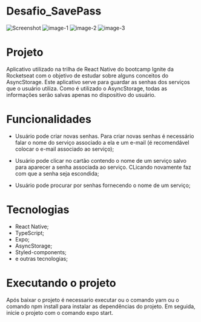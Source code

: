 # Desafio_SavePass

![Screenshot](https://user-images.githubusercontent.com/76439397/150569988-72a1e2c9-a213-4ff0-af54-be9f3762c4f9.jpg)
![image-1](https://user-images.githubusercontent.com/76439397/150570035-8208a5f5-ebb8-469f-805c-099121c826c0.jpg)
![image-2](https://user-images.githubusercontent.com/76439397/150570047-0a53e2d4-bed4-4271-8ad0-c92fdc70145d.jpg)
![image-3](https://user-images.githubusercontent.com/76439397/150570054-e8485af1-f0d9-4973-a6c7-515942901b7c.jpg)

# Projeto

Aplicativo utilizado na trilha de React Native do bootcamp Ignite da Rocketseat com o objetivo de estudar sobre alguns conceitos do AsyncStorage. Este aplicativo serve para guardar as senhas dos serviços que o usuário utiliza. Como é utilizado o AsyncStorage, todas as informações serão salvas apenas no dispositivo do usuário.

# Funcionalidades

- Usuário pode criar novas senhas. Para criar novas senhas é necessário falar o nome do serviço associado a ela e um e-mail (é recomendável colocar o e-mail associado ao serviço);

- Usuário pode clicar no cartão contendo o nome de um serviço salvo para aparecer a senha associada ao serviço. CLicando novamente faz com que a senha seja escondida;

- Usuário pode procurar por senhas fornecendo o nome de um serviço;

# Tecnologias

- React Native;
- TypeScript;
- Expo;
- AsyncStorage;
- Styled-components;
- e outras tecnologias;

# Executando o projeto

Após baixar o projeto é necessario executar ou o comando yarn ou o comando npm install para instalar as dependências do projeto. Em seguida, inicie o projeto com o comando expo start.
